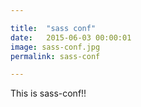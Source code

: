 ```yaml
---

title:  "sass conf"
date:   2015-06-03 00:00:01
image: sass-conf.jpg
permalink: sass-conf

---
```


This is sass-conf!!
